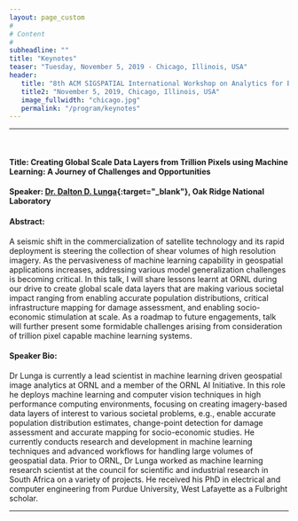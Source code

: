 ```yaml
---
layout: page_custom
#
# Content
#
subheadline: ""
title: "Keynotes"
teaser: "Tuesday, November 5, 2019 - Chicago, Illinois, USA"
header:
   title: "8th ACM SIGSPATIAL International Workshop on Analytics for Big Geospatial Data (BigSpatial 2019)"
   title2: "November 5, 2019, Chicago, Illinois, USA"
   image_fullwidth: "chicago.jpg"
   permalink: "/program/keynotes"
---
```

  
<style type="text/css">
.image-left {
display: block;
margin-left: auto;
margin-right: 10px;
float: left;
}
</style> 

<a id="talk1"> </a> 

---------------------------------------
<br />
  
#### Title:  Creating Global Scale Data Layers from Trillion Pixels using Machine Learning: A Journey of Challenges and Opportunities    

#### Speaker: [Dr. Dalton D. Lunga](https://www.ornl.gov/staff-profile/dalton-d-lunga){:target="_blank"}, Oak Ridge National Laboratory    

#### Abstract:    
A seismic shift in the commercialization of satellite technology and its rapid deployment is steering the collection of shear volumes of high resolution imagery. As the pervasiveness of machine learning capability in geospatial applications increases, addressing various model generalization challenges is becoming critical. In this talk, I will share lessons learnt at ORNL during our drive to create global scale data layers that are making various societal impact ranging from enabling accurate population distributions, critical infrastructure mapping for damage assessment, and enabling socio-economic stimulation at scale. As a roadmap to future engagements, talk will further present some formidable challenges arising from consideration of trillion pixel capable machine learning systems.

#### Speaker Bio: 
Dr Lunga is currently a lead scientist in machine learning driven geospatial image analytics at ORNL and a member of the ORNL AI Initiative. In this role he deploys machine learning and computer vision techniques in high performance computing environments, focusing on creating imagery-based data layers of interest to various societal problems, e.g., enable accurate population distribution estimates, change-point detection for damage assessment and accurate mapping for socio-economic studies. He currently conducts research and development in machine learning techniques and advanced workflows for handling large volumes of geospatial data. Prior to ORNL, Dr Lunga worked as machine learning research scientist at the council for scientific and industrial research in South Africa on a variety of projects. He received his PhD in electrical and computer engineering from Purdue University, West Lafayette as a Fulbright scholar.

---------------------------------------

<br />
<br />






